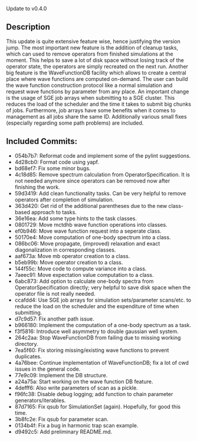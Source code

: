 Update to v0.4.0

Description
-----------
This update is quite extensive feature wise, hence justifying the version jump. The most important new feature is the addition of cleanup tasks, which can used to remove operators from finished simulations at the moment. This helps to save a lot of disk space without losing track of the operator state, the operators are simply recreated on the next run.
Another big feature is the WaveFunctionDB facility which allows to create a central place where wave functions are computed on-demand. The user can build the wave function construction protocol like a normal simulation and request wave functions by parameter from any place.
An important change is the usage of SGE job arrays when submitting to a SGE cluster. This reduces the load of the scheduler and the time it takes to submit big chunks of jobs. Furthermore, job arrays have some benefits when it comes to management as all jobs share the same ID.
Additionally various small fixes (especially regarding some path problems) are included.

Included Commits:
-----------------
- 054b7b7: Reformat code and implement some of the pylint suggestions.
- 4d28cb0: Format code using yapf.
- bd68ef7: Fix some minor bugs.
- 4c18d85: Remove spectrum calculation from OperatorSpecification. It is not needed anymore since operators can be removed now after finishing the work.
- 59d3419: Add clean functionality tasks. Can be very helpful to remove operators after completion of simulation.
- 363d420: Get rid of the additional parentheses due to the new class-based approach to tasks.
- 36e16ea: Add some type hints to the task classes.
- 0801729: Move mctdhb wave function operations into classes.
- ef0b946: Move wave function request into a seperate class.
- 50170e4: Move computation of one-body spectrum into a class.
- 086bc06: Move propagate, (improved) relaxation and exact diagonalization in corresponding classes.
- aaf673a: Move mb operator creation to a class.
- b5eb99b: Move operator creation to a class.
- 144f55c: Move code to compute variance into a class.
- 7aeec91: Move expectation value computation to a class.
- 6abc873: Add option to calculate one-body spectra from OperatorSpecification directly; very helpful to save disk space when the operator file is not really needed.
- ccafdd4: Use SGE job arrays for simulation sets/parameter scans/etc. to reduce the load on the scheduler and the expenditure of time when submitting.
- d7c9d57: Fix another path issue.
- b966180: Implement the computation of a one-body spectrum as a task.
- f3f5816: Introduce well asymmetry to double gaussian well system.
- 264c2aa: Stop WaveFunctionDB from failing due to missing working directory.
- 7ea5f60: Fix storing missing/existing wave functions to prevent duplicates.
- 4a76bee: Continue implementation of WaveFunctionDB; fix a lot of cwd issues in the general code.
- 77e9c09: Implement the DB structure.
- a24a75a: Start working on the wave function DB feature.
- 4defff6: Also write parameters of scan as a pickle.
- f96fc38: Disable debug logging; add function to chain parameter generators/iterables.
- 87d7165: Fix qsub for SimulationSet (again). Hopefully, for good this time.
- 3b8fc2e: Fix qsub for parameter scan.
- 0134b4f: Fix a bug in harmonic trap scan example.
- d9492c5: Add preliminary README.md.
